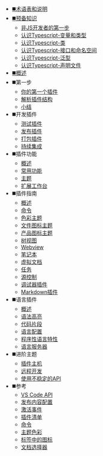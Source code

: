 * [◼️术语表和说明](/)
* [◼️预备知识](/)
    * [非JS开发者的第一步](/preknowledge/first-step.md)
    * [认识Typescript-变量和类型](/preknowledge/variable-and-type.md)
    * [认识Typescript-类](/preknowledge/class.md)
    * [认识Typescript-接口和命名空间](/preknowledge/interface-and-namespace.md)
    * [认识Typescript-泛型](/preknowledge/generics.md)
    * [认识Typescript-声明文件](/preknowledge/declaration-files.md)
* [◼️概述](/api/README)
* ◼️第一步
    * [你的第一个插件](/get-started/your-first-extension.md)
    * [解析插件结构](/get-started/extension-anatomy.md)
    * [小结](/get-started/wrapping-up.md)
* ◼️开发插件
    * [测试插件](/working-with-extensions/testing-extension.md)
    * [发布插件](/working-with-extensions/publish-extension.md)
    * [打包插件](/working-with-extensions/bundling-extension.md)
    * [持续集成](/working-with-extensions/continuous-integration.md)
* ◼️插件功能
    * [概述](/extension-capabilities/README.md)
    * [常用功能](/extension-capabilities/common-capabilities.md)
    * [主题](/extension-capabilities/theming.md)
    * [扩展工作台](/extension-capabilities/extending-workbench.md)
* ◼️插件指南
    * [概述](/extension-guides/README.md)
    * [命令](/extension-guides/command.md)
    * [色彩主题](/extension-guides/color-theme.md)
    * [文件图标主题](/extension-guides/file-icon-theme.md)
    * [产品图标主题](/extension-guides/product-icon-theme.md)
    * [树视图](/extension-guides/tree-view.md)
    * [Webview](/extension-guides/webview.md)
    * [笔记本](/extension-guides/notebook.md)
    * [虚拟文档](/extension-guides/virtual-documents.md)
    * [任务](/extension-guides/task-provider.md)
    * [源控制](/extension-guides/scm-provider.md)
    * [调试器插件](/extension-guides/debugger-extension.md)
    * [Markdown插件](/extension-guides/markdown-extension.md)
* ◼️语言插件
    * [概述](/language-extensions/)
    * [语法高亮](/language-extensions/syntax-highlight-guide.md)
    * [代码片段](/language-extensions/snippet-guide.md)
    * [语言配置](/language-extensions/language-configuration-guide.md)
    * [程序性语言特性](/language-extensions/programmatic-language-features.md)
    * [语言服务器](/language-extensions/language-server-extension-guide.md)
* ◼️进阶主题
    * [插件主机](/advanced-topics/extension-host.md)
    * [远程开发](/advanced-topics/remote-extensions.md)
    * [使用不稳定的API](/advanced-topics/using-proposed-api.md)
* ️️◼️参考
    * [VS Code API](/references/vscode-api.md)
    * [发布内容配置](/references/contribution-points.md)
    * [激活事件](/references/activation-events.md)
    * [插件清单](/references/extension-manifest.md)
    * [命令](/references/commands.md)
    * [主题色彩](/references/theme-color.md)
    * [标签中的图标](/references/icons-in-labels.md)
    * [文档选择器](/references/document-selector.md)
<!-- * ◼️快速入门 -->